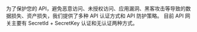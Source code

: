 为了保护您的 API，避免恶意访问、未授权访问、应用漏洞、黑客攻击等导致的数据损失、资产损失，我们提供了多种 API 认证方式和 API 防护策略。
目前 API 网关主要有 SecretId + SecretKey 认证和无认证两种方式。

